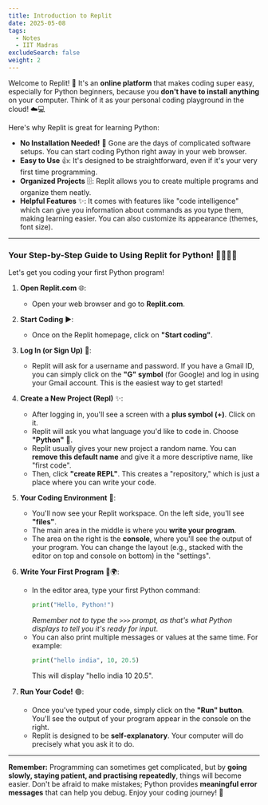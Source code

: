 ```yaml
---
title: Introduction to Replit
date: 2025-05-08
tags:
  - Notes 
  - IIT Madras
excludeSearch: false
weight: 2
---
```


Welcome to Replit! 🚀 It's an **online platform** that makes coding super easy, especially for Python beginners, because you **don't have to install anything** on your computer. Think of it as your personal coding playground in the cloud! ☁️💻

Here's why Replit is great for learning Python:

*   **No Installation Needed!** 🎉 Gone are the days of complicated software setups. You can start coding Python right away in your web browser.
*   **Easy to Use** 👍: It's designed to be straightforward, even if it's your very first time programming.
*   **Organized Projects** 🗄️: Replit allows you to create multiple programs and organize them neatly.
*   **Helpful Features** ✨: It comes with features like "code intelligence" which can give you information about commands as you type them, making learning easier. You can also customize its appearance (themes, font size).

---

### Your Step-by-Step Guide to Using Replit for Python! 🚶‍♀️🚶‍♂️

Let's get you coding your first Python program!

1.  **Open Replit.com** 🌐:
    *   Open your web browser and go to **Replit.com**.

2.  **Start Coding** ▶️:
    *   Once on the Replit homepage, click on **"Start coding"**.

3.  **Log In (or Sign Up)** 🔐:
    *   Replit will ask for a username and password. If you have a Gmail ID, you can simply click on the **"G" symbol** (for Google) and log in using your Gmail account. This is the easiest way to get started!

4.  **Create a New Project (Repl)** ✨:
    *   After logging in, you'll see a screen with a **plus symbol (+)**. Click on it.
    *   Replit will ask you what language you'd like to code in. Choose **"Python"** 🐍.
    *   Replit usually gives your new project a random name. You can **remove this default name** and give it a more descriptive name, like "first code".
    *   Then, click **"create REPL"**. This creates a "repository," which is just a place where you can write your code.

5.  **Your Coding Environment** 📝:
    *   You'll now see your Replit workspace. On the left side, you'll see **"files"**.
    *   The main area in the middle is where you **write your program**.
    *   The area on the right is the **console**, where you'll see the output of your program. You can change the layout (e.g., stacked with the editor on top and console on bottom) in the "settings".

6.  **Write Your First Program** 👋🌍:
    *   In the editor area, type your first Python command:
        ```python
        print("Hello, Python!")
        ```
        *Remember not to type the `>>>` prompt, as that's what Python displays to tell you it's ready for input*.
    *   You can also print multiple messages or values at the same time. For example:
        ```python
        print("hello india", 10, 20.5)
        ```
        This will display "hello india 10 20.5".

7.  **Run Your Code!** 🟢:
    *   Once you've typed your code, simply click on the **"Run" button**. You'll see the output of your program appear in the console on the right.
    *   Replit is designed to be **self-explanatory**. Your computer will do precisely what you ask it to do.

---

**Remember:** Programming can sometimes get complicated, but by **going slowly, staying patient, and practising repeatedly**, things will become easier. Don't be afraid to make mistakes; Python provides **meaningful error messages** that can help you debug. Enjoy your coding journey! 🎉